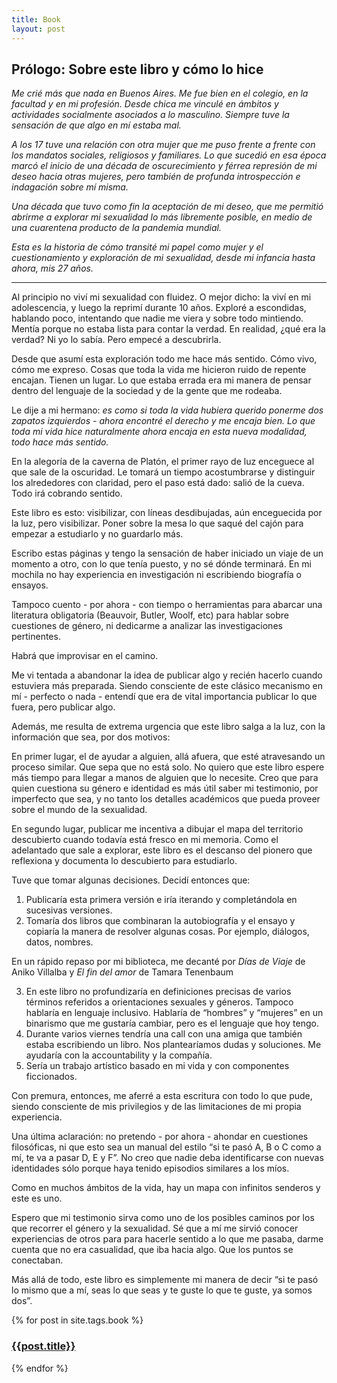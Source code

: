 ```yaml
---
title: Book
layout: post
---
```


## Prólogo: Sobre este libro y cómo lo hice

_Me crié más que nada en Buenos Aires. Me fue bien en el colegio, en la facultad y en mi profesión. Desde chica me vinculé en ámbitos y actividades socialmente asociados a lo masculino. Siempre tuve la sensación de que algo en mí estaba mal._

_A los 17 tuve una relación con otra mujer que me puso frente a frente con los mandatos sociales, religiosos y familiares. Lo que sucedió en esa época marcó el inicio de una década de oscurecimiento y férrea represión de mi deseo hacia otras mujeres, pero también de profunda introspección e indagación sobre mí misma._

_Una década que tuvo como fin la aceptación de mi deseo, que me permitió abrirme a explorar mi sexualidad lo más libremente posible, en medio de una cuarentena producto de la pandemia mundial._

_Esta es la historia de cómo transité mi papel como mujer y el cuestionamiento y exploración de mi sexualidad, desde mi infancia hasta ahora, mis 27 años._

***

 

Al principio no viví mi sexualidad con fluidez. O mejor dicho: la viví en mi adolescencia, y luego la reprimí durante 10 años. Exploré a escondidas, hablando poco, intentando que nadie me viera y sobre todo mintiendo. Mentía porque no estaba lista para contar la verdad. En realidad, ¿qué era la verdad? Ni yo lo sabía. Pero empecé a descubrirla.

Desde que asumí esta exploración todo me hace más sentido. Cómo vivo, cómo me expreso. Cosas que toda la vida me hicieron ruido de repente encajan. Tienen un lugar. Lo que estaba errada era mi manera de pensar dentro del lenguaje de la sociedad y de la gente que me rodeaba.

Le dije a mi hermano: _es como si toda la vida hubiera querido ponerme dos zapatos izquierdos - ahora encontré el derecho y me encaja bien. Lo que toda mi vida hice naturalmente ahora encaja en esta nueva modalidad, todo hace más sentido._

En la alegoría de la caverna de Platón, el primer rayo de luz enceguece al que sale de la oscuridad. Le tomará un tiempo acostumbrarse y distinguir los alrededores con claridad, pero el paso está dado: salió de la cueva. Todo irá cobrando sentido.

Este libro es esto: visibilizar, con líneas desdibujadas, aún enceguecida por la luz, pero visibilizar. Poner sobre la mesa lo que saqué del cajón para empezar a estudiarlo y no guardarlo más.

Escribo estas páginas y tengo la sensación de haber iniciado un viaje de un momento a otro, con lo que tenía puesto, y no sé dónde terminará. En mi mochila no hay experiencia en investigación ni escribiendo biografía o ensayos.

Tampoco cuento - por ahora - con tiempo o herramientas para abarcar una literatura obligatoria (Beauvoir, Butler, Woolf, etc) para hablar sobre cuestiones de género, ni dedicarme a analizar las investigaciones pertinentes.

Habrá que improvisar en el camino.

Me vi tentada a abandonar la idea de publicar algo y recién hacerlo cuando estuviera más preparada. Siendo consciente de este clásico mecanismo en mí - perfecto o nada - entendí que era de vital importancia publicar lo que fuera, pero publicar algo. 

Además, me resulta de extrema urgencia que este libro salga a la luz, con la información que sea, por dos motivos:

En primer lugar, el de ayudar a alguien, allá afuera, que esté atravesando un proceso similar. Que sepa que no está solo. No quiero que este libro espere más tiempo para llegar a manos de alguien que lo necesite. Creo que para quien cuestiona su género e identidad es más útil saber mi testimonio, por imperfecto que sea, y no tanto los detalles académicos que pueda proveer sobre el mundo de la sexualidad.

En segundo lugar, publicar me incentiva a dibujar el mapa del territorio descubierto cuando todavía está fresco en mi memoria. Como el adelantado que sale a explorar, este libro es el descanso del pionero que reflexiona y documenta lo descubierto para estudiarlo.

Tuve que tomar algunas decisiones. Decidí entonces que:



1. Publicaría esta primera versión e iría iterando y completándola en sucesivas versiones.
2. Tomaría dos libros que combinaran la autobiografía y el ensayo y copiaría la manera de resolver algunas cosas. Por ejemplo, diálogos, datos, nombres.

En un rápido repaso por mi biblioteca, me decanté por _Días de Viaje_ de Aniko Villalba y _El fin del amor_ de Tamara Tenenbaum

3. En este libro no profundizaría en definiciones precisas de varios términos referidos a orientaciones sexuales y géneros. Tampoco hablaría en lenguaje inclusivo. Hablaría de “hombres” y “mujeres” en un binarismo que me gustaría cambiar, pero es el lenguaje que hoy tengo.
4. Durante varios viernes tendría una call con una amiga que también estaba escribiendo un libro. Nos plantearíamos dudas y soluciones. Me ayudaría con la accountability y la compañía.
5. Sería un trabajo artístico basado en mi vida y con componentes ficcionados.

Con premura, entonces, me aferré a esta escritura con todo lo que pude, siendo consciente de mis privilegios y de las limitaciones de mi propia experiencia.

Una última aclaración: no pretendo - por ahora - ahondar en cuestiones filosóficas, ni que esto sea un manual del estilo “si te pasó A, B o C como a mí, te va a pasar D, E y F”. No creo que nadie deba identificarse con nuevas identidades sólo porque haya tenido episodios similares a los míos.

Como en muchos ámbitos de la vida, hay un mapa con infinitos senderos y este es uno.

Espero que mi testimonio sirva como uno de los posibles caminos por los que recorrer el género y la sexualidad. Sé que a mí me sirvió conocer experiencias de otros para para hacerle sentido a lo que me pasaba, darme cuenta que no era casualidad, que iba hacia algo. Que los puntos se conectaban.

Más allá de todo, este libro es simplemente mi manera de decir “si te pasó lo mismo que a mí, seas lo que seas y te guste lo que te guste, ya somos dos”.

<section class="posts">
        {% for post in site.tags.book %}
        <div class="book">
          <a href="{{site.baseurl}}{{post.url}}"><h3>{{post.title}}</h3></a>
        </div>
        {% endfor %}
      </section>
